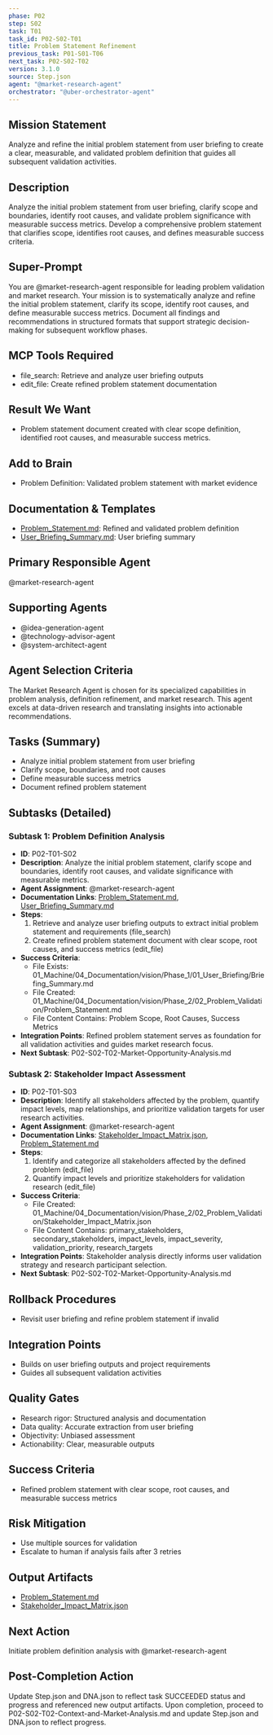 ```yaml
---
phase: P02
step: S02
task: T01
task_id: P02-S02-T01
title: Problem Statement Refinement
previous_task: P01-S01-T06
next_task: P02-S02-T02
version: 3.1.0
source: Step.json
agent: "@market-research-agent"
orchestrator: "@uber-orchestrator-agent"
---
```


## Mission Statement
Analyze and refine the initial problem statement from user briefing to create a clear, measurable, and validated problem definition that guides all subsequent validation activities.

## Description
Analyze the initial problem statement from user briefing, clarify scope and boundaries, identify root causes, and validate problem significance with measurable success metrics. Develop a comprehensive problem statement that clarifies scope, identifies root causes, and defines measurable success criteria.

## Super-Prompt
You are @market-research-agent responsible for leading problem validation and market research. Your mission is to systematically analyze and refine the initial problem statement, clarify its scope, identify root causes, and define measurable success metrics. Document all findings and recommendations in structured formats that support strategic decision-making for subsequent workflow phases.

## MCP Tools Required
- file_search: Retrieve and analyze user briefing outputs
- edit_file: Create refined problem statement documentation

## Result We Want
- Problem statement document created with clear scope definition, identified root causes, and measurable success metrics.

## Add to Brain
- Problem Definition: Validated problem statement with market evidence

## Documentation & Templates
- [Problem_Statement.md](mdc:01_Machine/04_Documentation/vision/Phase_2/02_Problem_Validation/Problem_Statement.md): Refined and validated problem definition
- [User_Briefing_Summary.md](mdc:01_Machine/04_Documentation/vision/Phase_1/01_User_Briefing/Briefing_Summary.md): User briefing summary

## Primary Responsible Agent
@market-research-agent

## Supporting Agents
- @idea-generation-agent
- @technology-advisor-agent
- @system-architect-agent

## Agent Selection Criteria
The Market Research Agent is chosen for its specialized capabilities in problem analysis, definition refinement, and market research. This agent excels at data-driven research and translating insights into actionable recommendations.

## Tasks (Summary)
- Analyze initial problem statement from user briefing
- Clarify scope, boundaries, and root causes
- Define measurable success metrics
- Document refined problem statement

## Subtasks (Detailed)
### Subtask 1: Problem Definition Analysis
- **ID**: P02-T01-S02
- **Description**: Analyze the initial problem statement, clarify scope and boundaries, identify root causes, and validate significance with measurable metrics.
- **Agent Assignment**: @market-research-agent
- **Documentation Links**: [Problem_Statement.md](mdc:01_Machine/04_Documentation/vision/Phase_2/02_Problem_Validation/Problem_Statement.md), [User_Briefing_Summary.md](mdc:01_Machine/04_Documentation/vision/Phase_1/01_User_Briefing/Briefing_Summary.md)
- **Steps**:
    1. Retrieve and analyze user briefing outputs to extract initial problem statement and requirements (file_search)
    2. Create refined problem statement document with clear scope, root causes, and success metrics (edit_file)
- **Success Criteria**:
    - File Exists: 01_Machine/04_Documentation/vision/Phase_1/01_User_Briefing/Briefing_Summary.md
    - File Created: 01_Machine/04_Documentation/vision/Phase_2/02_Problem_Validation/Problem_Statement.md
    - File Content Contains: Problem Scope, Root Causes, Success Metrics
- **Integration Points**: Refined problem statement serves as foundation for all validation activities and guides market research focus.
- **Next Subtask**: P02-S02-T02-Market-Opportunity-Analysis.md

### Subtask 2: Stakeholder Impact Assessment
- **ID**: P02-T01-S03
- **Description**: Identify all stakeholders affected by the problem, quantify impact levels, map relationships, and prioritize validation targets for user research activities.
- **Agent Assignment**: @market-research-agent
- **Documentation Links**: [Stakeholder_Impact_Matrix.json](mdc:01_Machine/04_Documentation/vision/Phase_2/02_Problem_Validation/Stakeholder_Impact_Matrix.json), [Problem_Statement.md](mdc:01_Machine/04_Documentation/vision/Phase_2/02_Problem_Validation/Problem_Statement.md)
- **Steps**:
    1. Identify and categorize all stakeholders affected by the defined problem (edit_file)
    2. Quantify impact levels and prioritize stakeholders for validation research (edit_file)
- **Success Criteria**:
    - File Created: 01_Machine/04_Documentation/vision/Phase_2/02_Problem_Validation/Stakeholder_Impact_Matrix.json
    - File Content Contains: primary_stakeholders, secondary_stakeholders, impact_levels, impact_severity, validation_priority, research_targets
- **Integration Points**: Stakeholder analysis directly informs user validation strategy and research participant selection.
- **Next Subtask**: P02-S02-T02-Market-Opportunity-Analysis.md

## Rollback Procedures
- Revisit user briefing and refine problem statement if invalid

## Integration Points
- Builds on user briefing outputs and project requirements
- Guides all subsequent validation activities

## Quality Gates
- Research rigor: Structured analysis and documentation
- Data quality: Accurate extraction from user briefing
- Objectivity: Unbiased assessment
- Actionability: Clear, measurable outputs

## Success Criteria
- Refined problem statement with clear scope, root causes, and measurable success metrics

## Risk Mitigation
- Use multiple sources for validation
- Escalate to human if analysis fails after 3 retries

## Output Artifacts
- [Problem_Statement.md](mdc:01_Machine/04_Documentation/vision/Phase_2/02_Problem_Validation/Problem_Statement.md)
- [Stakeholder_Impact_Matrix.json](mdc:01_Machine/04_Documentation/vision/Phase_2/02_Problem_Validation/Stakeholder_Impact_Matrix.json)

## Next Action
Initiate problem definition analysis with @market-research-agent

## Post-Completion Action
Update Step.json and DNA.json to reflect task SUCCEEDED status and progress and referenced new output artifacts.
Upon completion, proceed to P02-S02-T02-Context-and-Market-Analysis.md and update Step.json and DNA.json to reflect progress. 